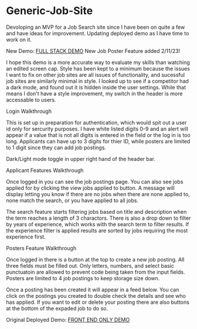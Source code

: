 # Generic-Job-Site

Devoloping an MVP for a Job Search site since I have been on quite a few and have ideas for improvement. Updating deployed demo as I have time to work on it.

New Demo: [FULL STACK DEMO](http://107.23.19.214:3007/)
New Job Poster Feature added 2/11/23!

I hope this demo is a more accurate way to evaluate my skills than watching an edited screen cap. Style has been kept to a minimum because the issues I want to fix on other job sites are all issues of functionality, and sucessful job sites are similarly minimal in style. I looked up to see if a competitor had a dark mode, and found out it is hidden inside the user settings. While that means I don't have a style improvement, my switch in the header is more accessable to users.

Login Walkthrough

This is set up in preparation for authentication, which would spit out a user id only for sercurity purposes. I have white listed digits 0-9 and an alert will appear if a value that is not all digits is entered in the field or the log in is too long. Applicants can have up to 3 digits for thier ID, while posters are limited to 1 digit since they can add job postings.

Dark/Light mode toggle in upper right hand of the header bar.

Applicant Features Walkthrough

Once logged in you can see the job postings page. You can also see jobs applied for by clicking the view jobs applied to button. A message will display letting you know if there are no jobs when there are none applied to, none match the search, or you have applied to all jobs.

The search feature starts filtering jobs based on title and description when the term reaches a length of 3 charactors. There is also a drop down to filter by years of experience, which works with the search term to filter results. If the experience filter is applied results are sorted by jobs requiring the most experience first.

Posters Feature Walkthrough

Once logged in there is a button at the top to create a new job posting. All three fields must be filled out. Only letters, numbers, and select basic punctuatoin are allowed to prevent code being taken from the input fields. Posters are limited to 4 job postings to keep storage size down.

Once a posting has been created it will appear in a feed below. You can click on the postings you created to double check the details and see who has applied. If you want to edit or delete your posting there are also buttons at the bottom of the expaded job to do so.

Original Deployed Demo: [FRONT END ONLY DEMO](http://52.21.107.140:3004/)

